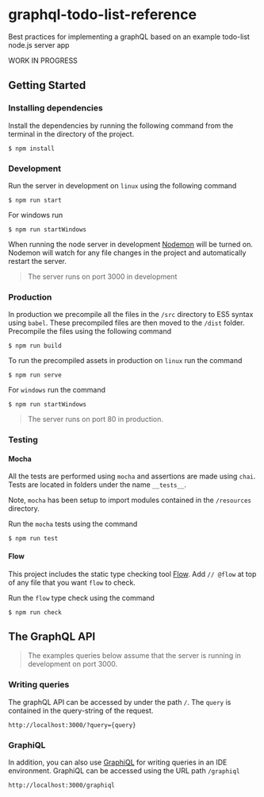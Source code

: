 # graphql-todo-list-reference

Best practices for implementing a graphQL based on an example todo-list node.js server app

WORK IN PROGRESS

## Getting Started

### Installing dependencies
Install the dependencies by running the following command from the terminal in the directory of the project.

```
$ npm install
```

### Development

Run the server in development on `linux` using the following command

```
$ npm run start
```

For windows run

```
$ npm run startWindows
```

When running the node server in development [Nodemon](https://github.com/remy/nodemon) will be turned on.
Nodemon will watch for any file changes in the project and automatically restart the server.

> The server runs on port 3000 in development

### Production

In production we precompile all the files in the `/src` directory to ES5 syntax using `babel`. These precompiled files are then moved to the `/dist` folder. Precompile the files using the following command

```
$ npm run build
```

To run the precompiled assets in production on `linux` run the command

```
$ npm run serve
```

For `windows` run the command

```
$ npm run startWindows
```

> The server runs on port 80 in production.

### Testing

#### Mocha

All the tests are performed using `mocha` and assertions are made using `chai`. Tests are located in folders
under the name `__tests__`.

Note, `mocha` has been setup to import modules contained in the `/resources` directory.


Run the `mocha` tests using the command

```
$ npm run test
```

#### Flow

This project includes the static type checking tool [Flow](https://flowtype.org/). Add `// @flow`
at top of any file that you want `flow` to check.

Run the `flow` type check using the command

```
$ npm run check
```

## The GraphQL API

> The examples queries below assume that the server is running in development on port 3000.

### Writing queries
The graphQL API can be accessed by under the path `/`. The `query` is contained in the query-string
of the request.

```
http://localhost:3000/?query={query}
```

### GraphiQL

In addition, you can also use [GraphiQL](https://github.com/graphql/graphiql) for
 writing queries in an IDE environment. GraphiQL can be accessed using the URL path `/graphiql`

 ```
http://localhost:3000/graphiql
 ```

